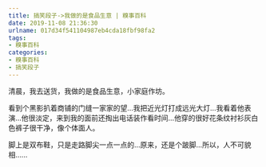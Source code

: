 ```yaml
---
title: 搞笑段子->我做的是食品生意 | 糗事百科
date: 2019-11-08 21:36:30
urlname: 017d34f541104987eb4cda18fbf98fa2
tags: 
- 糗事百科
categories:
- 糗事百科
- 搞笑段子
---
```

清晨，我去送货，我做的是食品生意，小家庭作坊。

看到个黑影扒着商铺的门缝一家家的望…我把近光灯打成远光大灯…我看着他表演…他很淡定，来到我的面前还掏出电话装作看时间…他穿的很好花条纹衬衫灰白色裤子很干净，像个体面人。

脚上是双布鞋，只是走路脚尖一点一点的…原来，还是个跛脚…所以，人不可貌相……


